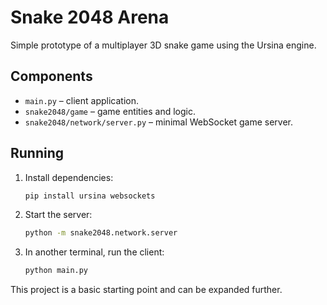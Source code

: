 # Snake 2048 Arena

Simple prototype of a multiplayer 3D snake game using the Ursina engine.

## Components
- `main.py` – client application.
- `snake2048/game` – game entities and logic.
- `snake2048/network/server.py` – minimal WebSocket game server.

## Running
1. Install dependencies:
   ```bash
   pip install ursina websockets
   ```
2. Start the server:
   ```bash
   python -m snake2048.network.server
   ```
3. In another terminal, run the client:
   ```bash
   python main.py
   ```

This project is a basic starting point and can be expanded further.
